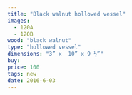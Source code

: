 ```yaml
---
title: "Black walnut hollowed vessel"
images:
  - 120A
  - 120B
wood: "black walnut"
type: "hollowed vessel"
dimensions: "3” x  10” x 9 ½”"
buy:
price: 100
tags: new
date: 2016-6-03
---
```


